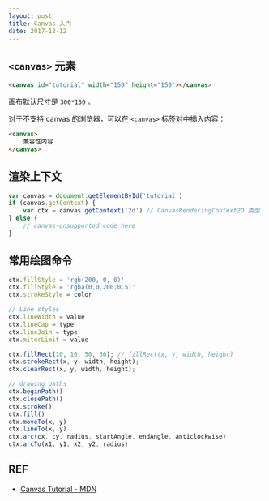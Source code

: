 ```yaml
---
layout: post
title: Canvas 入门
date: 2017-12-12
---
```


## `<canvas>` 元素

```html
<canvas id="tutorial" width="150" height="150"></canvas>
```

画布默认尺寸是 `300*150` 。

对于不支持 canvas 的浏览器，可以在 `<canvas>` 标签对中插入内容：

```html
<canvas>
    兼容性内容
</canvas>
```

## 渲染上下文

```javascript
var canvas = document.getElementById('tutorial')
if (canvas.getContext) {
    var ctx = canvas.getContext('2d') // CanvasRenderingContext2D 类型
} else {
    // canvas-unsupported code here
}
```

## 常用绘图命令

```javascript
ctx.fillStyle = 'rgb(200, 0, 0)'
ctx.fillStyle = 'rgba(0,0,200,0.5)'
ctx.strokeStyle = color

// Line styles
ctx.lineWidth = value
ctx.lineCap = type
ctx.lineJoin = type
ctx.miterLimit = value

ctx.fillRect(10, 10, 50, 50); // fillRect(x, y, width, height)
ctx.strokeRect(x, y, width, height);
ctx.clearRect(x, y, width, height);

// drawing paths
ctx.beginPath()
ctx.closePath()
ctx.stroke()
ctx.fill()
ctx.moveTo(x, y)
ctx.lineTo(x, y)
ctx.arc(cx, cy, radius, startAngle, endAngle, anticlockwise)
ctx.arcTo(x1, y1, x2, y2, radius)
```

## REF

- [Canvas Tutorial - MDN][canvas-mdn]

[canvas-mdn]: https://developer.mozilla.org/en-US/docs/Web/API/Canvas_API/Tutorial